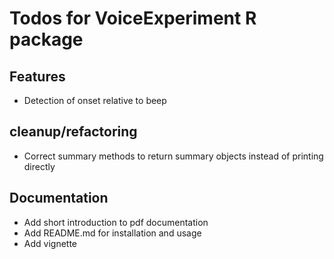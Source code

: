 # Todos for VoiceExperiment R package

## Features

* Detection of onset relative to beep

## cleanup/refactoring

* Correct summary methods to return summary objects instead 
  of printing directly

## Documentation

* Add short introduction to pdf documentation
* Add README.md for installation and usage
* Add vignette
